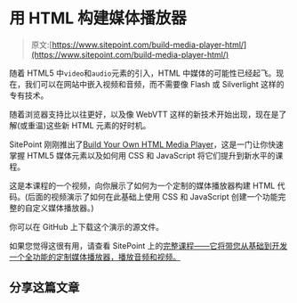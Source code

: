 # 用 HTML 构建媒体播放器

> 原文:[https://www.sitepoint.com/build-media-player-html/](https://www.sitepoint.com/build-media-player-html/)

随着 HTML5 中`video`和`audio`元素的引入，HTML 中媒体的可能性已经起飞。现在，我们可以在网站中嵌入视频和音频，而不需要像 Flash 或 Silverlight 这样的专有技术。

随着浏览器支持比以往更好，以及像 WebVTT 这样的新技术开始出现，现在是了解(或重温)这些新 HTML 元素的好时机。

SitePoint 刚刚推出了[Build Your Own HTML Media Player](https://www.sitepoint.com/premium/courses/build-your-own-html-media-player-2904)，这是一门让你快速掌握 HTML5 媒体元素以及如何用 CSS 和 JavaScript 将它们提升到新水平的课程。

这是本课程的一个视频，向你展示了如何为一个定制的媒体播放器构建 HTML 代码。(后面的视频演示了如何在此基础上使用 CSS 和 JavaScript 创建一个功能完整的自定义媒体播放器。)

你可以在 GitHub 上下载这个演示的源文件。

如果您觉得这很有用，请查看 SitePoint 上的[完整课程——它将带您从基础到开发一个全功能的定制媒体播放器，播放音频和视频。](https://www.sitepoint.com/premium/courses/build-your-own-html-media-player-2904)

## 分享这篇文章